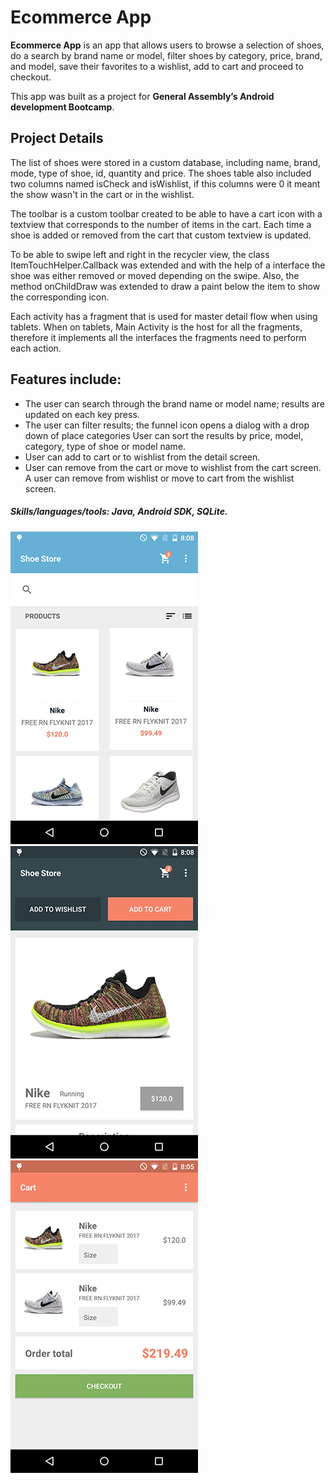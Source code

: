 # Ecommerce App

**Ecommerce App** is an app that allows users to browse a selection of shoes, do a search by brand name or model, filter shoes by category, price, brand, and model, save their favorites to a wishlist, add to cart and proceed to checkout.

This app was built as a project for **General Assembly’s Android development Bootcamp**.

## Project Details

The list of shoes were stored in a custom database, including name, brand, mode, type of shoe, id, quantity and price. The shoes table also included two columns named isCheck and isWishlist, if this columns were 0 it meant the show wasn't in the cart or in the wishlist.

The toolbar is a custom toolbar created to be able to have a cart icon with a textview that corresponds to the number of items in the cart. Each time a shoe is added or removed from the cart that custom textview is updated.

To be able to swipe left and right in the recycler view, the class ItemTouchHelper.Callback was extended and with the help of a interface the shoe was either removed or moved depending on the swipe. Also, the method onChildDraw was extended to draw a paint below the item to show the corresponding icon.

Each activity has a fragment that is used for master detail flow when using tablets. When on tablets, Main Activity is the host for all the fragments, therefore it implements all the interfaces the fragments need to perform each action.

## Features include:

- The user can search through the brand name or model name; results are updated on each key press.
- The user can filter results; the funnel icon opens a dialog with a drop down of place categories User can sort the results by price, model, category, type of shoe or model name.
- User can add to cart or to wishlist from the detail screen.
- User can remove from the cart or move to wishlist from the cart screen. A user can remove from wishlist or move to cart from the wishlist screen.

##### Skills/languages/tools: Java, Android SDK, SQLite.

![image](/screenshots/ecommerceApp-1.jpg)
![image](/screenshots/ecommerceApp-2.jpg)
![image](/screenshots/ecommerceApp-3.jpg)



